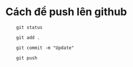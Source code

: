 # Cách để push lên github

```
    git status

    git add .

    git commit -m "Update"

    git push
```
